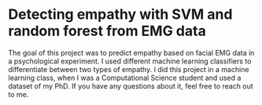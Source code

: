 # Detecting empathy with SVM and random forest from EMG data

The goal of this project was to predict empathy based on facial EMG data in a psychological experiment. I used different machine learning classifiers to differentiate between two types of empathy. I did this project in a machine learning class, when I was a Computational Science student and used a dataset of my PhD. If you have any questions about it, feel free to reach out to me.

